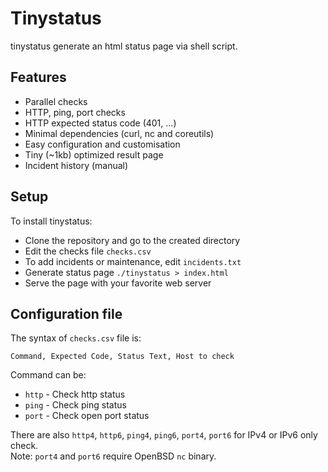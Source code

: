 # Tinystatus

tinystatus generate an html status page via shell script.

## Features

- Parallel checks
- HTTP, ping, port checks
- HTTP expected status code (401, ...)
- Minimal dependencies (curl, nc and coreutils)
- Easy configuration and customisation
- Tiny (~1kb) optimized result page
- Incident history (manual)

## Setup

To install tinystatus:

- Clone the repository and go to the created directory
- Edit the checks file `checks.csv`
- To add incidents or maintenance, edit `incidents.txt`
- Generate status page `./tinystatus > index.html`
- Serve the page with your favorite web server

## Configuration file

The syntax of `checks.csv` file is:

```
Command, Expected Code, Status Text, Host to check
```

Command can be:

- `http` - Check http status
- `ping` - Check ping status
- `port` - Check open port status

There are also `http4`, `http6`, `ping4`, `ping6`, `port4`, `port6` for IPv4 or IPv6 only check.  
Note: `port4` and `port6` require OpenBSD `nc` binary.
